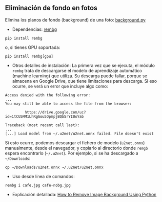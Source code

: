 ## Eliminación de fondo en fotos

Elimina los planos de fondo (background) de una foto: [background.py](background.py)

* Dependencias: [rembg](https://github.com/danielgatis/rembg)

```commandline
pip install rembg
```

o, si tienes GPU soportada:

```commandline
pip install rembg[gpu]
```

* Otros detalles de instalación: La primera vez que se ejecuta, el módulo `rembg` trata de descargarse el modelo de aprendizaje automático (machine learning) que utiliza. Su descarga puede fallar, porque se almacena en Google Drive, que tiene limitaciones para descarga. Si eso ocurre, se verá un error que incluye algo como:

```
Access denied with the following error:
...
You may still be able to access the file from the browser:

         https://drive.google.com/uc?id=1tCU5MM1LhRgGou5OpmpjBQbSrYIUoYab 

Traceback (most recent call last):
...
[...] Load model from ~/.u2net/u2net.onnx failed. File doesn't exist
```

Si esto ocurre, podemos descargar el fichero de modelo (`u2net.onnx`) manualmente, desde el navegador, y copiarlo al directorio donde `remgb` espera encontrarlo (`~/.u2net`). Por ejemplo, si se ha descargado a `~/Downloads`:

```commandline
cp ~/Downloads/u2net.onnx ~/.u2net/u2net.onnx
```

* Uso desde línea de comandos:

```commandline
rembg i cafe.jpg cafe-nobg.jpg
```

* Explicación detallada: [How to Remove Image Background Using Python](https://python.plainenglish.io/how-to-remove-image-background-using-python-6f7ffa8eab15)
